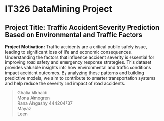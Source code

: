 # IT326 DataMining Project 
## Project Title: Traffic Accident Severity Prediction Based on Environmental and Traffic Factors
**Project Motivation:** Traffic accidents are a critical public safety issue, leading to significant loss of life and economic consequences. 
Understanding the factors that influence accident severity is essential for improving road safety and emergency response strategies. 
This dataset provides valuable insights into how environmental and traffic conditions impact accident outcomes. 
By analyzing these patterns and building predictive models, we aim to contribute to smarter transportation systems and help reduce the severity and impact of road accidents.


> Ghalia Alkhaldi <br>
> Mona Almogren <br>
> Rana Alngashy 444204737 <br>
>  Mayaz <br>
> Leen <br>
